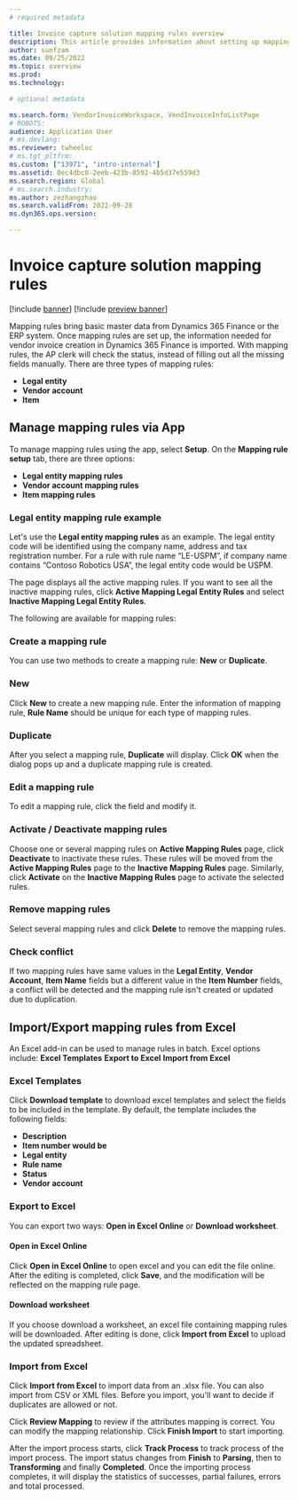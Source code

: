 ```yaml
---
# required metadata

title: Invoice capture solution mapping rules overview
description: This article provides information about setting up mapping rules in the Invoice capture solution. 
author: sunfzam
ms.date: 09/25/2022
ms.topic: overview
ms.prod: 
ms.technology: 

# optional metadata

ms.search.form: VendorInvoiceWorkspace, VendInvoiceInfoListPage
# ROBOTS: 
audience: Application User
# ms.devlang: 
ms.reviewer: twheeloc
# ms.tgt_pltfrm: 
ms.custom: ["13971", "intro-internal"]
ms.assetid: 0ec4dbc0-2eeb-423b-8592-4b5d37e559d3
ms.search.region: Global
# ms.search.industry: 
ms.author: zezhangzhao
ms.search.validFrom: 2022-09-28
ms.dyn365.ops.version: 

---
```


# Invoice capture solution mapping rules

[!include [banner](../includes/banner.md)]
[!include [preview banner](../includes/preview-banner.md)]

Mapping rules bring basic master data from Dynamics 365 Finance or the ERP system. Once mapping rules are set up, the information needed for vendor invoice creation in Dynamics 365 Finance is imported. With mapping rules, the AP clerk will check the status, instead of filling out all the missing fields manually. 
There are three types of mapping rules: 
 - **Legal entity** 
 - **Vendor account**
 - **Item**   

## Manage mapping rules via App 

To manage mapping rules using the app, select **Setup**. On the **Mapping rule setup** tab, there are three options: 
 - **Legal entity mapping rules** 
 - **Vendor account mapping rules** 
 - **Item mapping rules** 

### Legal entity mapping rule example

Let's use the **Legal entity mapping rules** as an example. The legal entity code will be identified using the company name, address and tax registration number. For a rule with rule name “LE-USPM”, if company name contains “Contoso Robotics USA”, the legal entity code would be USPM. 

The page displays all the active mapping rules. If you want to see all the inactive mapping rules, click **Active Mapping Legal Entity Rules** and select **Inactive 
Mapping Legal Entity Rules**. 


The following are available for mapping rules: 

### Create a mapping rule 

You can use two methods to create a mapping rule: **New** or **Duplicate**. 

### New 

Click **New** to create a new mapping rule. Enter the information of mapping rule, **Rule Name** should be unique for each type of mapping rules. 

### Duplicate 

After you select a mapping rule, **Duplicate** will display. Click **OK** when the dialog pops up and a duplicate mapping rule is created. 

### Edit a mapping rule 

To edit a mapping rule, click the field and modify it. 

### Activate / Deactivate mapping rules 

Choose one or several mapping rules on **Active Mapping Rules** page, click **Deactivate** to inactivate these rules. These rules will be moved from the **Active 
Mapping Rules** page to the **Inactive Mapping Rules** page. Similarly, click **Activate** on the **Inactive Mapping Rules** page to activate the selected rules. 

### Remove mapping rules 

Select several mapping rules and click **Delete** to remove the mapping rules. 

### Check conflict 

If two mapping rules have same values in the **Legal Entity**, **Vendor Account**, **Item Name** fields but a different value in the **Item Number** fields, 
a conflict will be detected and the mapping rule isn't created or updated due to duplication. 

## Import/Export mapping rules from Excel 

An Excel add-in can be used to manage rules in batch. Excel options include: 
**Excel Templates**
**Export to Excel** 
**Import from Excel** 

### Excel Templates 

Click **Download template** to download excel templates and select the fields to be included in the template. 
By default, the template includes the following fields:
 - **Description**
 - **Item number would be**
 - **Legal entity**
 - **Rule name**
 - **Status**
 - **Vendor account**


### Export to Excel 

You can export two ways: **Open in Excel Online** or **Download worksheet**. 

#### Open in Excel Online 

Click **Open in Excel Online** to open excel and you can edit the file online. After the editing is completed, click **Save**, and the modification will be reflected 
on the mapping rule page. 

#### Download worksheet 

If you choose download a worksheet, an excel file containing mapping rules will be downloaded. After editing is done, click **Import from Excel** to upload the updated
spreadsheet. 

### Import from Excel 

Click **Import from Excel** to import data from an .xlsx file. You can also import from CSV or XML files. Before you import, you'll want to decide if duplicates are 
allowed or not.  

Click **Review Mapping** to review if the attributes mapping is correct. You can modify the mapping relationship. Click **Finish Import** to start importing. 

After the import process starts, click **Track Process** to track process of the import process.
The import status changes from **Finish** to **Parsing**, then to **Transforming** and finally **Completed**. 
Once the importing process completes, it will display the statistics of successes, partial failures, errors and total processed. 




